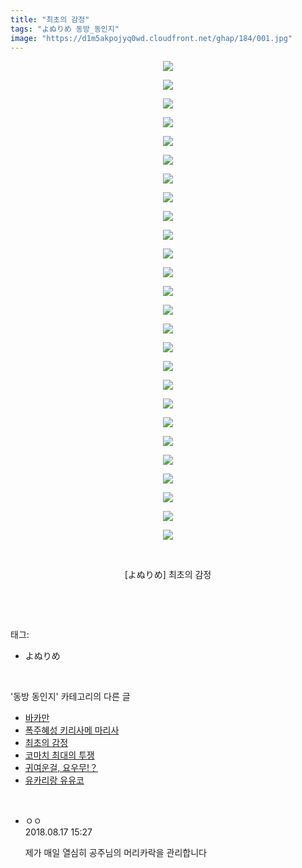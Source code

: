 ```yaml
---
title: "최초의 감정"
tags: "よぬりめ 동방_동인지"
image: "https://d1m5akpojyq0wd.cloudfront.net/ghap/184/001.jpg"
---
```

<div class="article">
<p style="text-align: center; clear: none; float: none;"><img src="{{ site.imgserver6 }}/ghap/184/001.jpg"/></p>
<p style="text-align: center; clear: none; float: none;"><img src="{{ site.imgserver6 }}/ghap/184/002.jpg"/></p>
<p style="text-align: center; clear: none; float: none;"><img src="{{ site.imgserver6 }}/ghap/184/003.jpg"/></p>
<p style="text-align: center; clear: none; float: none;"><img src="{{ site.imgserver6 }}/ghap/184/004.jpg"/></p>
<p style="text-align: center; clear: none; float: none;"><img src="{{ site.imgserver6 }}/ghap/184/005.jpg"/></p>
<p style="text-align: center; clear: none; float: none;"><img src="{{ site.imgserver6 }}/ghap/184/006.jpg"/></p>
<p style="text-align: center; clear: none; float: none;"><img src="{{ site.imgserver6 }}/ghap/184/007.jpg"/></p>
<p style="text-align: center; clear: none; float: none;"><img src="{{ site.imgserver6 }}/ghap/184/008.jpg"/></p>
<p style="text-align: center; clear: none; float: none;"><img src="{{ site.imgserver6 }}/ghap/184/009.png"/></p>
<p style="text-align: center; clear: none; float: none;"><img src="{{ site.imgserver6 }}/ghap/184/010.jpg"/></p>
<p style="text-align: center; clear: none; float: none;"><img src="{{ site.imgserver6 }}/ghap/184/011.jpg"/></p>
<p style="text-align: center; clear: none; float: none;"><img src="{{ site.imgserver6 }}/ghap/184/012.jpg"/></p>
<p style="text-align: center; clear: none; float: none;"><img src="{{ site.imgserver6 }}/ghap/184/013.jpg"/></p>
<p style="text-align: center; clear: none; float: none;"><img src="{{ site.imgserver6 }}/ghap/184/014.jpg"/></p>
<p style="text-align: center; clear: none; float: none;"><img src="{{ site.imgserver6 }}/ghap/184/015.jpg"/></p>
<p style="text-align: center; clear: none; float: none;"><img src="{{ site.imgserver6 }}/ghap/184/016.jpg"/></p>
<p style="text-align: center; clear: none; float: none;"><img src="{{ site.imgserver6 }}/ghap/184/017.jpg"/></p>
<p style="text-align: center; clear: none; float: none;"><img src="{{ site.imgserver6 }}/ghap/184/018.jpg"/></p>
<p style="text-align: center; clear: none; float: none;"><img src="{{ site.imgserver6 }}/ghap/184/019.jpg"/></p>
<p style="text-align: center; clear: none; float: none;"><img src="{{ site.imgserver6 }}/ghap/184/020.jpg"/></p>
<p style="text-align: center; clear: none; float: none;"><img src="{{ site.imgserver6 }}/ghap/184/021.jpg"/></p>
<p style="text-align: center; clear: none; float: none;"><img src="{{ site.imgserver6 }}/ghap/184/022.jpg"/></p>
<p style="text-align: center; clear: none; float: none;"><img src="{{ site.imgserver6 }}/ghap/184/023.jpg"/></p>
<p style="text-align: center; clear: none; float: none;"><img src="{{ site.imgserver6 }}/ghap/184/024.jpg"/></p>
<p style="text-align: center; clear: none; float: none;"><img src="{{ site.imgserver6 }}/ghap/184/025.jpg"/></p>
<p style="text-align: center; clear: none; float: none;"><img src="{{ site.imgserver6 }}/ghap/184/026.jpg"/></p>
<p style="text-align: center; clear: none; float: none;"><br/></p>
<p style="text-align: center; clear: none; float: none;">[よぬりめ] 최초의 감정</p>
<p><br/></p>
</div><br/>
<div class="tagTrail">
<p>태그: </p>
<ul>
<li>よぬりめ</li>
</ul>
</div><br/>
<div class="another">
<p>'동방 동인지' 카테고리의 다른 글</p>
<ul>
<li><a href="/ghap_186">바카만</a></li>
<li><a href="/ghap_185">폭주혜성 키리사메 마리사</a></li>
<li><a href="/ghap_184">최초의 감정</a></li>
<li><a href="/ghap_183">코마치 최대의 투쟁</a></li>
<li><a href="/ghap_182">귀여운걸, 요우무!？</a></li>
<li><a href="/ghap_181">유카리랑 유유코</a></li>
</ul>
</div><br/>
<div class="cb_module cb_fluid">
<div class="cb_wrt cb_profile">
<div class="comment">
<ul>
<li class="cb_thumb_off" id="comment15310847">
<div class="cb_comment_area">
<div class="cb_info_area">
<div class="cb_section">
<span class="cb_nick_name">ㅇㅇ</span>
</div>
<div class="cb_section">
<span class="cb_date">2018.08.17 15:27 </span>
</div>
</div>
<div class="cb_dsc_comment">
<p class="cb_dsc">
											제가 매일 열심히 공주님의 머리카락을 관리합니다
										</p>
</div>
</div></li>
</ul>
</div>
</div><!-- commentList close -->
</div><br/>
